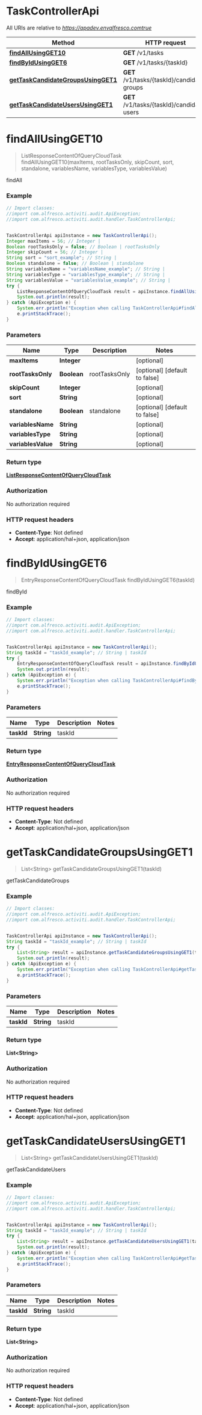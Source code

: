 # TaskControllerApi

All URIs are relative to *https://apadev.envalfresco.comtrue*

Method | HTTP request | Description
------------- | ------------- | -------------
[**findAllUsingGET10**](TaskControllerApi.md#findAllUsingGET10) | **GET** /v1/tasks | findAll
[**findByIdUsingGET6**](TaskControllerApi.md#findByIdUsingGET6) | **GET** /v1/tasks/{taskId} | findById
[**getTaskCandidateGroupsUsingGET1**](TaskControllerApi.md#getTaskCandidateGroupsUsingGET1) | **GET** /v1/tasks/{taskId}/candidate-groups | getTaskCandidateGroups
[**getTaskCandidateUsersUsingGET1**](TaskControllerApi.md#getTaskCandidateUsersUsingGET1) | **GET** /v1/tasks/{taskId}/candidate-users | getTaskCandidateUsers


<a name="findAllUsingGET10"></a>
# **findAllUsingGET10**
> ListResponseContentOfQueryCloudTask findAllUsingGET10(maxItems, rootTasksOnly, skipCount, sort, standalone, variablesName, variablesType, variablesValue)

findAll

### Example
```java
// Import classes:
//import com.alfresco.activiti.audit.ApiException;
//import com.alfresco.activiti.audit.handler.TaskControllerApi;


TaskControllerApi apiInstance = new TaskControllerApi();
Integer maxItems = 56; // Integer | 
Boolean rootTasksOnly = false; // Boolean | rootTasksOnly
Integer skipCount = 56; // Integer | 
String sort = "sort_example"; // String | 
Boolean standalone = false; // Boolean | standalone
String variablesName = "variablesName_example"; // String | 
String variablesType = "variablesType_example"; // String | 
String variablesValue = "variablesValue_example"; // String | 
try {
    ListResponseContentOfQueryCloudTask result = apiInstance.findAllUsingGET10(maxItems, rootTasksOnly, skipCount, sort, standalone, variablesName, variablesType, variablesValue);
    System.out.println(result);
} catch (ApiException e) {
    System.err.println("Exception when calling TaskControllerApi#findAllUsingGET10");
    e.printStackTrace();
}
```

### Parameters

Name | Type | Description  | Notes
------------- | ------------- | ------------- | -------------
 **maxItems** | **Integer**|  | [optional]
 **rootTasksOnly** | **Boolean**| rootTasksOnly | [optional] [default to false]
 **skipCount** | **Integer**|  | [optional]
 **sort** | **String**|  | [optional]
 **standalone** | **Boolean**| standalone | [optional] [default to false]
 **variablesName** | **String**|  | [optional]
 **variablesType** | **String**|  | [optional]
 **variablesValue** | **String**|  | [optional]

### Return type

[**ListResponseContentOfQueryCloudTask**](ListResponseContentOfQueryCloudTask.md)

### Authorization

No authorization required

### HTTP request headers

 - **Content-Type**: Not defined
 - **Accept**: application/hal+json, application/json

<a name="findByIdUsingGET6"></a>
# **findByIdUsingGET6**
> EntryResponseContentOfQueryCloudTask findByIdUsingGET6(taskId)

findById

### Example
```java
// Import classes:
//import com.alfresco.activiti.audit.ApiException;
//import com.alfresco.activiti.audit.handler.TaskControllerApi;


TaskControllerApi apiInstance = new TaskControllerApi();
String taskId = "taskId_example"; // String | taskId
try {
    EntryResponseContentOfQueryCloudTask result = apiInstance.findByIdUsingGET6(taskId);
    System.out.println(result);
} catch (ApiException e) {
    System.err.println("Exception when calling TaskControllerApi#findByIdUsingGET6");
    e.printStackTrace();
}
```

### Parameters

Name | Type | Description  | Notes
------------- | ------------- | ------------- | -------------
 **taskId** | **String**| taskId |

### Return type

[**EntryResponseContentOfQueryCloudTask**](EntryResponseContentOfQueryCloudTask.md)

### Authorization

No authorization required

### HTTP request headers

 - **Content-Type**: Not defined
 - **Accept**: application/hal+json, application/json

<a name="getTaskCandidateGroupsUsingGET1"></a>
# **getTaskCandidateGroupsUsingGET1**
> List&lt;String&gt; getTaskCandidateGroupsUsingGET1(taskId)

getTaskCandidateGroups

### Example
```java
// Import classes:
//import com.alfresco.activiti.audit.ApiException;
//import com.alfresco.activiti.audit.handler.TaskControllerApi;


TaskControllerApi apiInstance = new TaskControllerApi();
String taskId = "taskId_example"; // String | taskId
try {
    List<String> result = apiInstance.getTaskCandidateGroupsUsingGET1(taskId);
    System.out.println(result);
} catch (ApiException e) {
    System.err.println("Exception when calling TaskControllerApi#getTaskCandidateGroupsUsingGET1");
    e.printStackTrace();
}
```

### Parameters

Name | Type | Description  | Notes
------------- | ------------- | ------------- | -------------
 **taskId** | **String**| taskId |

### Return type

**List&lt;String&gt;**

### Authorization

No authorization required

### HTTP request headers

 - **Content-Type**: Not defined
 - **Accept**: application/hal+json, application/json

<a name="getTaskCandidateUsersUsingGET1"></a>
# **getTaskCandidateUsersUsingGET1**
> List&lt;String&gt; getTaskCandidateUsersUsingGET1(taskId)

getTaskCandidateUsers

### Example
```java
// Import classes:
//import com.alfresco.activiti.audit.ApiException;
//import com.alfresco.activiti.audit.handler.TaskControllerApi;


TaskControllerApi apiInstance = new TaskControllerApi();
String taskId = "taskId_example"; // String | taskId
try {
    List<String> result = apiInstance.getTaskCandidateUsersUsingGET1(taskId);
    System.out.println(result);
} catch (ApiException e) {
    System.err.println("Exception when calling TaskControllerApi#getTaskCandidateUsersUsingGET1");
    e.printStackTrace();
}
```

### Parameters

Name | Type | Description  | Notes
------------- | ------------- | ------------- | -------------
 **taskId** | **String**| taskId |

### Return type

**List&lt;String&gt;**

### Authorization

No authorization required

### HTTP request headers

 - **Content-Type**: Not defined
 - **Accept**: application/hal+json, application/json

